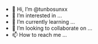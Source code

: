 - 👋 Hi, I’m @tunbosunxx
- 👀 I’m interested in ...
- 🌱 I’m currently learning ...
- 💞️ I’m looking to collaborate on ...
- 📫 How to reach me ...

<!---
tunbosunxx/tunbosunxx is a ✨ special ✨ repository because its `README.md` (this file) appears on your GitHub profile.
You can click the Preview link to take a look at your changes.
--->
